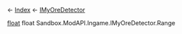 ← [Index](Api-Index) ← [IMyOreDetector](Sandbox.ModAPI.Ingame.IMyOreDetector)

[float](System.Single) float Sandbox.ModAPI.Ingame.IMyOreDetector.Range